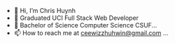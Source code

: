 - 👋 Hi, I’m Chris Huynh
- 🌱 Graduated UCI Full Stack Web Developer 
- 💞️ Bachelor of Science Computer Science CSUF...
- 📫 How to reach me at ceewizzhuhwin@gmail.com ...

<!---
ceewizz/ceewizz is a ✨ special ✨ repository because its `README.md` (this file) appears on your GitHub profile.
You can click the Preview link to take a look at your changes.
--->
